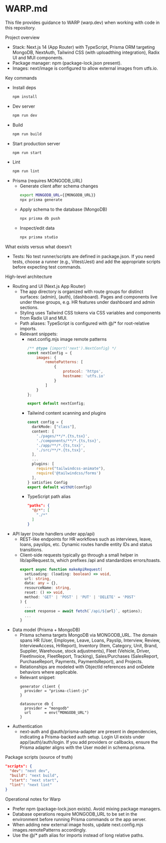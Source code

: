 # WARP.md

This file provides guidance to WARP (warp.dev) when working with code in this repository.

Project overview
- Stack: Next.js 14 (App Router) with TypeScript, Prisma ORM targeting MongoDB, NextAuth, Tailwind CSS (with uploadthing integration), Radix UI and MUI components.
- Package manager: npm (package-lock.json present).
- Images: next/image is configured to allow external images from utfs.io.

Key commands
- Install deps
  ```bash path=null start=null
  npm install
  ```
- Dev server
  ```bash path=null start=null
  npm run dev
  ```
- Build
  ```bash path=null start=null
  npm run build
  ```
- Start production server
  ```bash path=null start=null
  npm run start
  ```
- Lint
  ```bash path=null start=null
  npm run lint
  ```
- Prisma (requires MONGODB_URL)
  - Generate client after schema changes
    ```bash path=null start=null
    export MONGODB_URL={{MONGODB_URL}}
    npx prisma generate
    ```
  - Apply schema to the database (MongoDB)
    ```bash path=null start=null
    npx prisma db push
    ```
  - Inspect/edit data
    ```bash path=null start=null
    npx prisma studio
    ```

What exists versus what doesn’t
- Tests: No test runner/scripts are defined in package.json. If you need tests, choose a runner (e.g., Vitest/Jest) and add the appropriate scripts before expecting test commands.

High-level architecture
- Routing and UI (Next.js App Router)
  - The app directory is organized with route groups for distinct surfaces: (admin), (auth), (dashboard). Pages and components live under these groups, e.g. HR features under dashboard and admin sections.
  - Styling uses Tailwind CSS tokens via CSS variables and components from Radix UI and MUI.
  - Path aliases: TypeScript is configured with @/* for root-relative imports.
  - Relevant snippets:
    - next.config.mjs image remote patterns
      ```js path=/home/kronos/Projects/next-hr/next.config.mjs start=1
      /** @type {import('next').NextConfig} */
      const nextConfig = {
          images: {
              remotePatterns: [
                  {
                      protocol: 'https',
                      hostname: 'utfs.io'
                  }
              ]
          }
      };

      export default nextConfig;
      ```
    - Tailwind content scanning and plugins
      ```ts path=/home/kronos/Projects/next-hr/tailwind.config.ts start=4
      const config = {
        darkMode: ["class"],
        content: [
          './pages/**/*.{ts,tsx}',
          './components/**/*.{ts,tsx}',
          './app/**/*.{ts,tsx}',
          './src/**/*.{ts,tsx}',
        ],
        ...
        plugins: [
          require("tailwindcss-animate"),
          require('@tailwindcss/forms')
        ],
      } satisfies Config
      export default withUt(config)
      ```
    - TypeScript path alias
      ```json path=/home/kronos/Projects/next-hr/tsconfig.json start=24
      "paths": {
        "@/*": [
          "./*"
        ]
      }
      ```
- API layer (route handlers under app/api)
  - REST-like endpoints for HR workflows such as interviews, leave, loans, payslips, etc. Dynamic routes handle entity IDs and status transitions.
  - Client-side requests typically go through a small helper in lib/apiRequest.ts, which prefixes /api and standardizes errors/toasts.
    ```ts path=/home/kronos/Projects/next-hr/lib/apiRequest.ts start=3
    export async function makeApiRequest(
      setLoading: (loading: boolean) => void,
      url: string,
      data: any = {},
      resourceName: string,
      reset: () => void,
      method: 'GET' | 'POST' | 'PUT' | 'DELETE' = 'POST'
    ) {
      ...
      const response = await fetch(`/api/${url}`, options);
      ...
    }
    ```
- Data model (Prisma + MongoDB)
  - Prisma schema targets MongoDB via MONGODB_URL. The domain spans HR (User, Employee, Leave, Loans, Payslip, Interview, Review, InterviewAccess, HrReport), Inventory (Item, Category, Unit, Brand, Supplier, Warehouse, stock adjustments), Fleet (Vehicle, Driver, FleetInvoice, FleetReport, Tracking), Sales/Purchases (SalesReport, PurchaseReport, Payments, PaymentsReport), and Projects.
  - Relationships are modeled with ObjectId references and onDelete behaviors where applicable.
  - Relevant snippet:
    ```prisma path=/home/kronos/Projects/next-hr/prisma/schema.prisma start=7
    generator client {
      provider = "prisma-client-js"
    }

    datasource db {
      provider = "mongodb"
      url      = env("MONGODB_URL")
    }
    ```
- Authentication
  - next-auth and @auth/prisma-adapter are present in dependencies, indicating a Prisma-backed auth setup. Login UI exists under app/(auth)/auth/login. If you add providers or callbacks, ensure the Prisma adapter aligns with the User model in schema.prisma.

Package scripts (source of truth)
```json path=/home/kronos/Projects/next-hr/package.json start=5
"scripts": {
  "dev": "next dev",
  "build": "next build",
  "start": "next start",
  "lint": "next lint"
}
```

Operational notes for Warp
- Prefer npm (package-lock.json exists). Avoid mixing package managers.
- Database operations require MONGODB_URL to be set in the environment before running Prisma commands or the app server.
- When adding new external image hosts, update next.config.mjs images.remotePatterns accordingly.
- Use the @/* path alias for imports instead of long relative paths.
